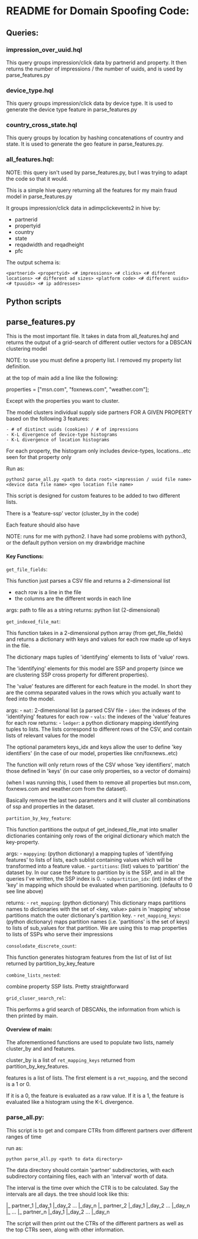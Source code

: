 # README for Domain Spoofing Code:

## Queries:

### impression_over_uuid.hql

This query groups impression/click data by partnerid and property. It then returns the number of impressions / the number of uuids, and is used by parse_features.py 

### device_type.hql

This query groups impression/click data by device type. It is used to generate the device type feature in parse_features.py 

### country_cross_state.hql

This query groups by location by hashing concatenations of country and state. It is used to generate the geo feature in parse_features.py. 

### all_features.hql:

NOTE: this query isn't used by parse_features.py, but I was trying to adapt the code so that it would.

This is a simple hive query returning all the features for my main fraud model in parse_features.py

It groups impression/click data in adimpclickevents2 in hive by:

- partnerid
- propertyid
- country
- state
- reqadwidth and reqadheight <ad size>
- pfc

The output schema is:

```<partnerid> <propertyid> <# impressions> <# clicks> <# different locations> <# different ad sizes> <platform code> <# different uuids> <# tpuuids> <# ip addresses>```


## Python scripts

## parse_features.py

This is the most important file. It takes in data from all_features.hql and returns the output of a grid-search of different outlier vectors for a DBSCAN clustering model

NOTE: to use you must define a property list. I removed my property list definition.

at the top of main add a line like the following:

properties = ["msn.com", "foxnews.com", "weather.com"];

Except with the properties you want to cluster.

The model clusters individual supply side partners FOR A GIVEN PROPERTY based on the following 3 features:

    - # of distinct uuids (cookies) / # of impressions
    - K-L divergence of device-type histograms
    - K-L divergence of location histograms

For each property, the histogram only includes device-types, locations...etc seen for that property only

Run as:

```python2 parse_all.py <path to data root> <impression / uuid file name> <device data file name> <geo location file name>```

This script is designed for custom features to be added to two different lists.

There is a 'feature-ssp' vector (cluster_by in the code)

Each feature should also have  

NOTE: runs for me with python2. I have had some problems with python3, or the default python version on my drawbridge machine


#### Key Functions:

`get_file_fields`:

This function just parses a CSV file and returns a 2-dimensional list
- each row is a line in the file
- the columns are the different words in each line

args:
    path to file as a string
returns:
    python list (2-dimensional)

`get_indexed_file_mat`:

This function takes in a 2-dimensional python array (from get_file_fields) and returns a dictionary with keys and values for each row made up of keys in the file.

The dictionary maps tuples of 'identifying' elements to lists of 'value' rows.

The 'identifying' elements for this model are SSP and property (since we are clustering SSP cross property for different properties).

The 'value' features are different for each feature in the model. In short they are the comma separated values in the rows which you actually want to feed into the model.

args:
    - `mat`: 2-dimensional list (a parsed CSV file
    - `iden`: the indexes of the 'identifying' features for each row
    - `vals`: the indexes of the 'value' features for each row
returns:
    - `ledger`: a python dictionary mapping identifying tuples to lists. The lists correspond to different rows of the CSV, and contain lists of relevant values for the model

The optional parameters keys_idx and keys allow the user to define 'key identifiers' (in the case of our model, properties like cnn/foxnews..etc)

The function will only return rows of the CSV whose 'key identifiers', match those defined in 'keys' (in our case only properties, so a vector of domains)

(when I was running this, I used them to remove all properties but msn.com, foxnews.com and weather.com from the dataset).

Basically remove the last two parameters and it will cluster all combinations of ssp and properties in the dataset.

`partition_by_key_feature`:

This function partitions the output of get_indexed_file_mat into smaller dictionaries containing only rows of the original dictionary which match the key-property. 

args:
    - `mappying`: (python dictionary) a  mapping tuples of 'identifying features' to lists of lists, each sublist containing values which will be transformed into a feature value.
    - `partitions`: (list) values to 'partition' the dataset by. In our case the feature to partition by is the SSP, and in all the queries I've written, the SSP index is 0.
    - `subpartition_idx`: (int) index of the 'key' in mapping which should be evaluated when partitioning. (defaults to 0 see line above)

returns:
    - `ret_mapping`: (python dictionary) This dictionary maps partitions names to dictionaries with the set of <key, value> pairs in 'mapping' whose partitions match the outer dictionary's partition key. 
    - `ret_mapping_keys`: (python dictionary) maps partition names (i.e. 'partitions' is the set of keys) to lists of sub_values for that partition. We are using this to map properties to lists of SSPs who serve their impressions

`consolodate_discrete_count`:

This function generates histogram features from the list of list of list returned by partition_by_key_feature

`combine_lists_nested`:

combine property SSP lists. Pretty straightforward

`grid_cluser_search_rel`:

This performs a grid search of DBSCANs, the information from which is then printed by main.

#### Overview of main:

The aforementioned functions are used to populate two lists, namely cluster_by and and features.

cluster_by is a list of `ret_mapping_keys` returned from partition_by_key_features.

features is a list of lists. The first element is a `ret_mapping`, and the second is a 1 or 0.

If it is a 0, the feature is evaluated as a raw value. If it is a 1, the feature is evaluated like a histogram using the K-L divergence. 

### parse_all.py:

This script is to get and compare CTRs from different partners over different ranges of time

run as: 

```python parse_all.py <path to data directory>```

The data directory should contain 'partner' subdirectories, with each subdirectory containing files, each with an 'interval' worth of data.

The interval is the time over which the CTR is to be calculated. Say the intervals are all days. the tree should look like this:

<root>
    |_ partner_1
        |_day_1
        |_day_2
        ... 
        |_day_n
    |_ partner_2
        |_day_1
        |_day_2
        ... 
        |_day_n
    |_ ...
    |_ partner_n
        |_day_1
        |_day_2
        ... 
        |_day_n
     
The script will then print out the CTRs of the different partners as well as the top CTRs seen, along with other information.

